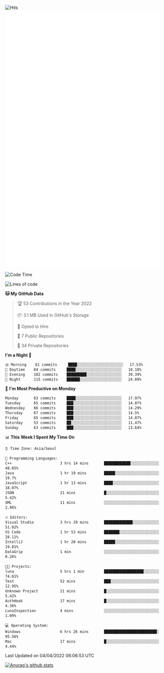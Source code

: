 ![Hits](https://hits.seeyoufarm.com/api/count/incr/badge.svg?url=https%3A%2F%2Fgithub.com%2Fkokose1234&count_bg=%2379C83D&title_bg=%23555555&icon=apple.svg&icon_color=%23E7E7E7&title=hits&edge_flat=false)
<br/>
![Metrics](https://github.com/kokose1234/kokose1234/blob/main/github-metrics.svg)

<!--START_SECTION:waka-->
![Code Time](http://img.shields.io/badge/Code%20Time-613%20hrs%2029%20mins-blue)

![Lines of code](https://img.shields.io/badge/From%20Hello%20World%20I%27ve%20Written-2%20Million%20lines%20of%20code-blue)

**🐱 My GitHub Data** 

> 🏆 53 Contributions in the Year 2022
 > 
> 📦 3.1 MB Used in GitHub's Storage 
 > 
> 💼 Opted to Hire
 > 
> 📜 7 Public Repositories 
 > 
> 🔑 34 Private Repositories  
 > 
**I'm a Night 🦉** 

```text
🌞 Morning    81 commits     ████░░░░░░░░░░░░░░░░░░░░░   17.53% 
🌆 Daytime    84 commits     ████░░░░░░░░░░░░░░░░░░░░░   18.18% 
🌃 Evening    182 commits    █████████░░░░░░░░░░░░░░░░   39.39% 
🌙 Night      115 commits    ██████░░░░░░░░░░░░░░░░░░░   24.89%

```
📅 **I'm Most Productive on Monday** 

```text
Monday       83 commits     ████░░░░░░░░░░░░░░░░░░░░░   17.97% 
Tuesday      65 commits     ███░░░░░░░░░░░░░░░░░░░░░░   14.07% 
Wednesday    66 commits     ███░░░░░░░░░░░░░░░░░░░░░░   14.29% 
Thursday     67 commits     ███░░░░░░░░░░░░░░░░░░░░░░   14.5% 
Friday       65 commits     ███░░░░░░░░░░░░░░░░░░░░░░   14.07% 
Saturday     53 commits     ██░░░░░░░░░░░░░░░░░░░░░░░   11.47% 
Sunday       63 commits     ███░░░░░░░░░░░░░░░░░░░░░░   13.64%

```


📊 **This Week I Spent My Time On** 

```text
⌚︎ Time Zone: Asia/Seoul

💬 Programming Languages: 
C++                      3 hrs 14 mins       ████████████░░░░░░░░░░░░░   48.05% 
Java                     1 hr 19 mins        █████░░░░░░░░░░░░░░░░░░░░   19.7% 
JavaScript               1 hr 13 mins        ████░░░░░░░░░░░░░░░░░░░░░   18.07% 
JSON                     21 mins             █░░░░░░░░░░░░░░░░░░░░░░░░   5.42% 
XML                      11 mins             ░░░░░░░░░░░░░░░░░░░░░░░░░   2.96%

🔥 Editors: 
Visual Studio            3 hrs 29 mins       █████████████░░░░░░░░░░░░   51.82% 
VS Code                  1 hr 53 mins        ███████░░░░░░░░░░░░░░░░░░   28.11% 
IntelliJ                 1 hr 20 mins        █████░░░░░░░░░░░░░░░░░░░░   19.81% 
DataGrip                 1 min               ░░░░░░░░░░░░░░░░░░░░░░░░░   0.26%

🐱‍💻 Projects: 
luna                     5 hrs 1 min         ██████████████████░░░░░░░   74.61% 
Test                     52 mins             ███░░░░░░░░░░░░░░░░░░░░░░   12.95% 
Unknown Project          21 mins             █░░░░░░░░░░░░░░░░░░░░░░░░   5.42% 
AuthHook                 17 mins             █░░░░░░░░░░░░░░░░░░░░░░░░   4.36% 
LunaInspection           4 mins              ░░░░░░░░░░░░░░░░░░░░░░░░░   1.09%

💻 Operating System: 
Windows                  6 hrs 26 mins       ████████████████████████░   95.56% 
Mac                      17 mins             █░░░░░░░░░░░░░░░░░░░░░░░░   4.44%

```


 Last Updated on 04/04/2022 06:06:53 UTC
<!--END_SECTION:waka-->

[![Anurag's github stats](https://github-readme-stats.vercel.app/api?username=kokose1234&theme=dracula)](https://github.com/anuraghazra/github-readme-stats)



	
